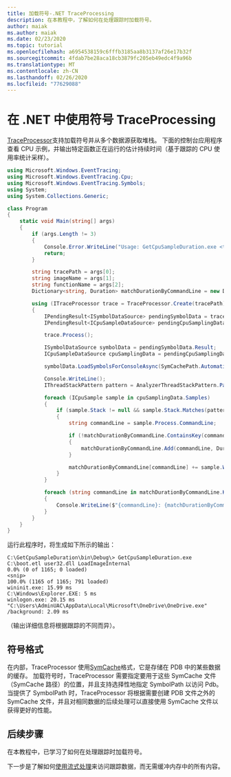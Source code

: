 ```yaml
---
title: 加载符号-.NET TraceProcessing
description: 在本教程中，了解如何在处理跟踪时加载符号。
author: maiak
ms.author: maiak
ms.date: 02/23/2020
ms.topic: tutorial
ms.openlocfilehash: a6954538159c6fffb3185aa8b3137af26e17b32f
ms.sourcegitcommit: 4fdab7be28aca18cb3879fc205eb49edc4f9a96b
ms.translationtype: MT
ms.contentlocale: zh-CN
ms.lasthandoff: 02/26/2020
ms.locfileid: "77629088"
---
```

# <a name="use-symbols-in-net-traceprocessing"></a>在 .NET 中使用符号 TraceProcessing

[TraceProcessor](https://docs.microsoft.com/dotnet/api/microsoft.windows.eventtracing.traceprocessor)支持加载符号并从多个数据源获取堆栈。 下面的控制台应用程序查看 CPU 示例，并输出特定函数正在运行的估计持续时间（基于跟踪的 CPU 使用率统计采样）。

```csharp
using Microsoft.Windows.EventTracing;
using Microsoft.Windows.EventTracing.Cpu;
using Microsoft.Windows.EventTracing.Symbols;
using System;
using System.Collections.Generic;

class Program
{
    static void Main(string[] args)
    {
        if (args.Length != 3)
        {
            Console.Error.WriteLine("Usage: GetCpuSampleDuration.exe <trace.etl> <imageName> <functionName>");
            return;
        }

        string tracePath = args[0];
        string imageName = args[1];
        string functionName = args[2];
        Dictionary<string, Duration> matchDurationByCommandLine = new Dictionary<string, Duration>();

        using (ITraceProcessor trace = TraceProcessor.Create(tracePath))
        {
            IPendingResult<ISymbolDataSource> pendingSymbolData = trace.UseSymbols();
            IPendingResult<ICpuSampleDataSource> pendingCpuSamplingData = trace.UseCpuSamplingData();

            trace.Process();

            ISymbolDataSource symbolData = pendingSymbolData.Result;
            ICpuSampleDataSource cpuSamplingData = pendingCpuSamplingData.Result;

            symbolData.LoadSymbolsForConsoleAsync(SymCachePath.Automatic, SymbolPath.Automatic).GetAwaiter().GetResult();

            Console.WriteLine();
            IThreadStackPattern pattern = AnalyzerThreadStackPattern.Parse($"{imageName}!{functionName}");

            foreach (ICpuSample sample in cpuSamplingData.Samples)
            {
                if (sample.Stack != null && sample.Stack.Matches(pattern))
                {
                    string commandLine = sample.Process.CommandLine;

                    if (!matchDurationByCommandLine.ContainsKey(commandLine))
                    {
                        matchDurationByCommandLine.Add(commandLine, Duration.Zero);
                    }

                    matchDurationByCommandLine[commandLine] += sample.Weight;
                }
            }

            foreach (string commandLine in matchDurationByCommandLine.Keys)
            {
                Console.WriteLine($"{commandLine}: {matchDurationByCommandLine[commandLine]}");
            }
        }
    }
}
```

运行此程序时，将生成如下所示的输出：

```shell
C:\GetCpuSampleDuration\bin\Debug\> GetCpuSampleDuration.exe C:\boot.etl user32.dll LoadImageInternal
0.0% (0 of 1165; 0 loaded)
<snip>
100.0% (1165 of 1165; 791 loaded)
wininit.exe: 15.99 ms
C:\Windows\Explorer.EXE: 5 ms
winlogon.exe: 20.15 ms
"C:\Users\AdminUAC\AppData\Local\Microsoft\OneDrive\OneDrive.exe" /background: 2.09 ms
```

（输出详细信息将根据跟踪的不同而异）。

## <a name="symbols-format"></a>符号格式

在内部，TraceProcessor 使用[SymCache](https://docs.microsoft.com/windows-hardware/test/wpt/loading-symbols#symcache-path)格式，它是存储在 PDB 中的某些数据的缓存。 加载符号时，TraceProcessor 需要指定要用于这些 SymCache 文件（SymCache 路径）的位置，并且支持选择性地指定 SymbolPath 以访问 Pdb。 当提供了 SymbolPath 时，TraceProcessor 将根据需要创建 PDB 文件之外的 SymCache 文件，并且对相同数据的后续处理可以直接使用 SymCache 文件以获得更好的性能。

## <a name="next-steps"></a>后续步骤

在本教程中，已学习了如何在处理跟踪时加载符号。

下一步是了解如何[使用流式处理](streaming.md)来访问跟踪数据，而无需缓冲内存中的所有内容。
